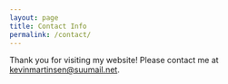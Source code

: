 ```yaml
---
layout: page
title: Contact Info
permalink: /contact/
---
```

Thank you for visiting my website! Please contact me at kevinmartinsen@suumail.net. 
